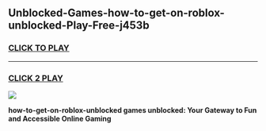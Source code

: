 
## Unblocked-Games-how-to-get-on-roblox-unblocked-Play-Free-j453b
<h3>
<a href="https://premium76.site?title=how-to-get-on-roblox-unblocked&ref=21A">CLICK TO PLAY</a></h3>
<hr>

<h3>
<a href="https://premium76.site?title=how-to-get-on-roblox-unblocked&ref=21A">CLICK 2 PLAY</a>
  
</h3>

<a href="https://premium76.site?title=how-to-get-on-roblox-unblocked&ref=21A"><img src="https://clearcache.store/games.png"></a>


**how-to-get-on-roblox-unblocked games unblocked: Your Gateway to Fun and Accessible Online Gaming**
